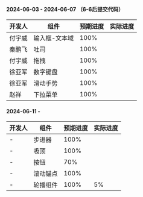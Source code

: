#### 2024-06-03 - 2024-06-07 （6-6后提交代码） 
|开发人	|组件			|预期进度	|实际进度	|
|---	|---			|---		|---		|
|付宇威	|输入框-文本域	|100%		|			|
|秦鹏飞	|吐司			|100%		|			|
|付宇威	|拖拽			|100%		|			|
|徐亚军	|数字键盘		|100%		|			|
|徐亚军	|滑动手势		|100%		|			|
|赵祥	|下拉菜单		|100%		|			|


#### 2024-06-11 - 
|开发人	|组件		|预期进度	|实际进度	|
|---	|---		|---		|---		|
|-		|步进器		|100%		|			|
|-		|吸顶		|100%		|			|
|-		|按钮		|70%		|			|
|-		|滚动锚点	|100%		|			|
|-		|轮播组件	|100%		|	5%		|